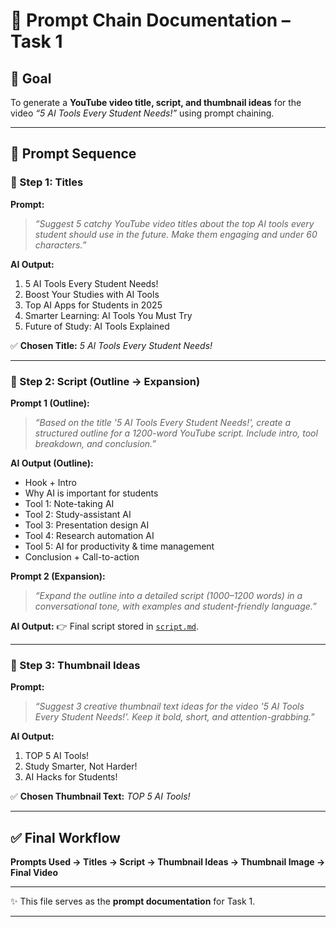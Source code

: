 
# 📑 Prompt Chain Documentation – Task 1

## 🎯 Goal

To generate a **YouTube video title, script, and thumbnail ideas** for the video *“5 AI Tools Every Student Needs!”* using prompt chaining.

---

## 🔗 Prompt Sequence

### 📝 Step 1: Titles

**Prompt:**

> *“Suggest 5 catchy YouTube video titles about the top AI tools every student should use in the future. Make them engaging and under 60 characters.”*

**AI Output:**

1. 5 AI Tools Every Student Needs!
2. Boost Your Studies with AI Tools
3. Top AI Apps for Students in 2025
4. Smarter Learning: AI Tools You Must Try
5. Future of Study: AI Tools Explained

✅ **Chosen Title:** *5 AI Tools Every Student Needs!*

---

### 📝 Step 2: Script (Outline → Expansion)

**Prompt 1 (Outline):**

> *“Based on the title '5 AI Tools Every Student Needs!', create a structured outline for a 1200-word YouTube script. Include intro, tool breakdown, and conclusion.”*

**AI Output (Outline):**

* Hook + Intro
* Why AI is important for students
* Tool 1: Note-taking AI
* Tool 2: Study-assistant AI
* Tool 3: Presentation design AI
* Tool 4: Research automation AI
* Tool 5: AI for productivity & time management
* Conclusion + Call-to-action

**Prompt 2 (Expansion):**

> *“Expand the outline into a detailed script (1000–1200 words) in a conversational tone, with examples and student-friendly language.”*

**AI Output:**
👉 Final script stored in [`script.md`](./script.md).

---

### 📝 Step 3: Thumbnail Ideas

**Prompt:**

> *“Suggest 3 creative thumbnail text ideas for the video '5 AI Tools Every Student Needs!'. Keep it bold, short, and attention-grabbing.”*

**AI Output:**

1. TOP 5 AI Tools!
2. Study Smarter, Not Harder!
3. AI Hacks for Students!

✅ **Chosen Thumbnail Text:** *TOP 5 AI Tools!*

---

## ✅ Final Workflow

**Prompts Used → Titles → Script → Thumbnail Ideas → Thumbnail Image → Final Video**

---

✨ This file serves as the **prompt documentation** for Task 1.

---


